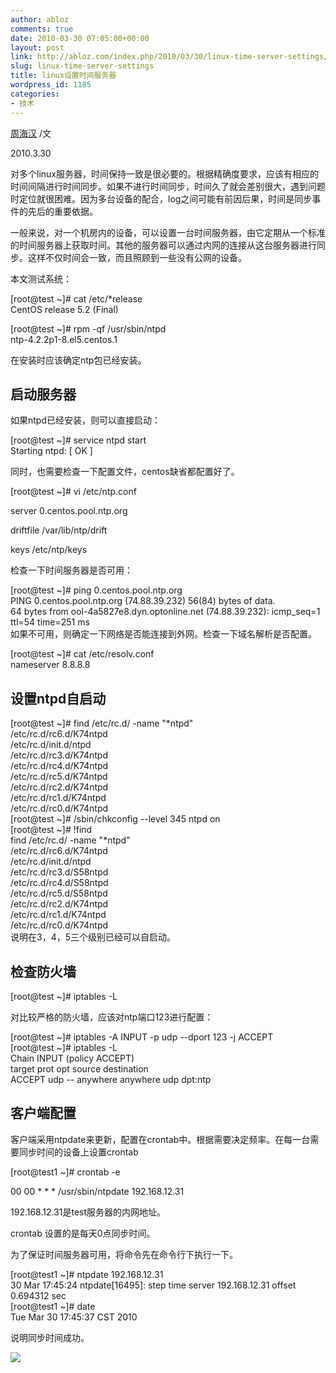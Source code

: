 ```yaml
---
author: abloz
comments: true
date: 2010-03-30 07:05:00+00:00
layout: post
link: http://abloz.com/index.php/2010/03/30/linux-time-server-settings/
slug: linux-time-server-settings
title: linux设置时间服务器
wordpress_id: 1185
categories:
- 技术
---
```


[周海汉](http://blog.csdn.net/ablo_zhou) /文

2010.3.30

 

对多个linux服务器，时间保持一致是很必要的。根据精确度要求，应该有相应的时间间隔进行时间同步。如果不进行时间同步，时间久了就会差别很大，遇到问题时定位就很困难。因为多台设备的配合，log之间可能有前因后果，时间是同步事件的先后的重要依据。

 

一般来说，对一个机房内的设备，可以设置一台时间服务器，由它定期从一个标准的时间服务器上获取时间。其他的服务器可以通过内网的连接从这台服务器进行同步。这样不仅时间会一致，而且照顾到一些没有公网的设备。

 

本文测试系统：

[root@test ~]# cat /etc/*release  
CentOS release 5.2 (Final)

 

[root@test ~]# rpm -qf /usr/sbin/ntpd  
ntp-4.2.2p1-8.el5.centos.1

在安装时应该确定ntp包已经安装。

 

## 启动服务器  


如果ntpd已经安装，则可以直接启动：

[root@test ~]# service ntpd start  
Starting ntpd: [ OK ]

 

同时，也需要检查一下配置文件，centos缺省都配置好了。

[root@test ~]# vi /etc/ntp.conf

server 0.centos.pool.ntp.org

driftfile /var/lib/ntp/drift

keys /etc/ntp/keys

 

检查一下时间服务器是否可用：

[root@test ~]# ping 0.centos.pool.ntp.org  
PING 0.centos.pool.ntp.org (74.88.39.232) 56(84) bytes of data.  
64 bytes from ool-4a5827e8.dyn.optonline.net (74.88.39.232): icmp_seq=1 ttl=54 time=251 ms  
如果不可用，则确定一下网络是否能连接到外网。检查一下域名解析是否配置。

[root@test ~]# cat /etc/resolv.conf  
nameserver 8.8.8.8

 

## 设置ntpd自启动

[root@test ~]# find /etc/rc.d/ -name "*ntpd"  
/etc/rc.d/rc6.d/K74ntpd  
/etc/rc.d/init.d/ntpd  
/etc/rc.d/rc3.d/K74ntpd  
/etc/rc.d/rc4.d/K74ntpd  
/etc/rc.d/rc5.d/K74ntpd  
/etc/rc.d/rc2.d/K74ntpd  
/etc/rc.d/rc1.d/K74ntpd  
/etc/rc.d/rc0.d/K74ntpd  
[root@test ~]# /sbin/chkconfig --level 345 ntpd on  
[root@test ~]# !find  
find /etc/rc.d/ -name "*ntpd"  
/etc/rc.d/rc6.d/K74ntpd  
/etc/rc.d/init.d/ntpd  
/etc/rc.d/rc3.d/S58ntpd  
/etc/rc.d/rc4.d/S58ntpd  
/etc/rc.d/rc5.d/S58ntpd  
/etc/rc.d/rc2.d/K74ntpd  
/etc/rc.d/rc1.d/K74ntpd  
/etc/rc.d/rc0.d/K74ntpd  
说明在3，4，5三个级别已经可以自启动。

 

## 检查防火墙

[root@test ~]# iptables -L

对比较严格的防火墙，应该对ntp端口123进行配置：

[root@test ~]# iptables -A INPUT -p udp --dport 123 -j ACCEPT  
[root@test ~]# iptables -L  
Chain INPUT (policy ACCEPT)  
target prot opt source destination   
ACCEPT udp -- anywhere anywhere udp dpt:ntp

 

## 客户端配置  


客户端采用ntpdate来更新，配置在crontab中。根据需要决定频率。在每一台需要同步时间的设备上设置crontab

[root@test1 ~]# crontab -e

 

00 00 * * * /usr/sbin/ntpdate 192.168.12.31

 

192.168.12.31是test服务器的内网地址。

crontab 设置的是每天0点同步时间。

为了保证时间服务器可用，将命令先在命令行下执行一下。

[root@test1 ~]# ntpdate 192.168.12.31  
30 Mar 17:45:24 ntpdate[16495]: step time server 192.168.12.31 offset 0.694312 sec  
[root@test1 ~]# date  
Tue Mar 30 17:45:37 CST 2010

说明同步时间成功。

  
  


![](http://img.zemanta.com/pixy.gif?x-id=4fc85268-6c13-899d-9b68-4aaa57aca84d)
